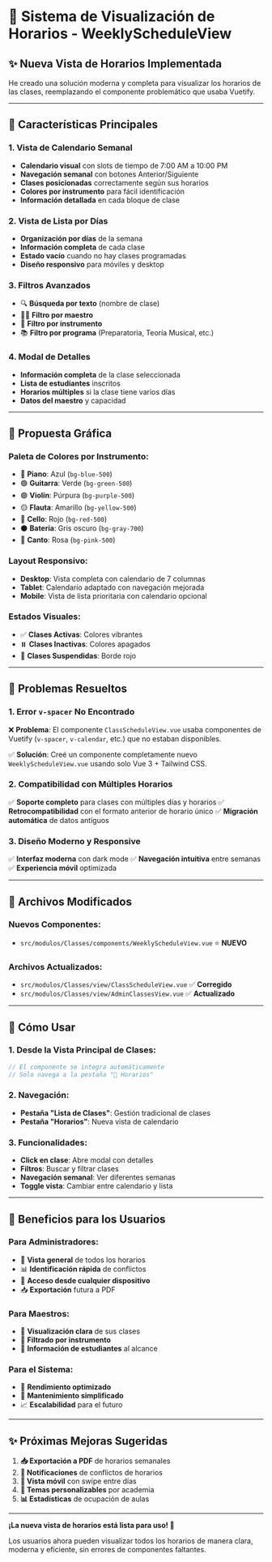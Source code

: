 # 📅 Sistema de Visualización de Horarios - WeeklyScheduleView

## ✨ **Nueva Vista de Horarios Implementada**

He creado una solución moderna y completa para visualizar los horarios de las clases, reemplazando el componente problemático que usaba Vuetify.

---

## 🎯 **Características Principales**

### **1. Vista de Calendario Semanal**

- **Calendario visual** con slots de tiempo de 7:00 AM a 10:00 PM
- **Navegación semanal** con botones Anterior/Siguiente
- **Clases posicionadas** correctamente según sus horarios
- **Colores por instrumento** para fácil identificación
- **Información detallada** en cada bloque de clase

### **2. Vista de Lista por Días**

- **Organización por días** de la semana
- **Información completa** de cada clase
- **Estado vacío** cuando no hay clases programadas
- **Diseño responsivo** para móviles y desktop

### **3. Filtros Avanzados**

- 🔍 **Búsqueda por texto** (nombre de clase)
- 👨‍🏫 **Filtro por maestro**
- 🎵 **Filtro por instrumento**
- 📚 **Filtro por programa** (Preparatoria, Teoría Musical, etc.)

### **4. Modal de Detalles**

- **Información completa** de la clase seleccionada
- **Lista de estudiantes** inscritos
- **Horarios múltiples** si la clase tiene varios días
- **Datos del maestro** y capacidad

---

## 🎨 **Propuesta Gráfica**

### **Paleta de Colores por Instrumento:**

- 🔵 **Piano**: Azul (`bg-blue-500`)
- 🟢 **Guitarra**: Verde (`bg-green-500`)
- 🟣 **Violín**: Púrpura (`bg-purple-500`)
- 🟡 **Flauta**: Amarillo (`bg-yellow-500`)
- 🔴 **Cello**: Rojo (`bg-red-500`)
- ⚫ **Batería**: Gris oscuro (`bg-gray-700`)
- 🌸 **Canto**: Rosa (`bg-pink-500`)

### **Layout Responsivo:**

- **Desktop**: Vista completa con calendario de 7 columnas
- **Tablet**: Calendario adaptado con navegación mejorada
- **Mobile**: Vista de lista prioritaria con calendario opcional

### **Estados Visuales:**

- ✅ **Clases Activas**: Colores vibrantes
- ⏸️ **Clases Inactivas**: Colores apagados
- 🚫 **Clases Suspendidas**: Borde rojo

---

## 🔧 **Problemas Resueltos**

### **1. Error `v-spacer` No Encontrado**

❌ **Problema**: El componente `ClassScheduleView.vue` usaba componentes de Vuetify (`v-spacer`, `v-calendar`, etc.) que no estaban disponibles.

✅ **Solución**: Creé un componente completamente nuevo `WeeklyScheduleView.vue` usando solo Vue 3 + Tailwind CSS.

### **2. Compatibilidad con Múltiples Horarios**

✅ **Soporte completo** para clases con múltiples días y horarios
✅ **Retrocompatibilidad** con el formato anterior de horario único
✅ **Migración automática** de datos antiguos

### **3. Diseño Moderno y Responsive**

✅ **Interfaz moderna** con dark mode
✅ **Navegación intuitiva** entre semanas
✅ **Experiencia móvil** optimizada

---

## 📁 **Archivos Modificados**

### **Nuevos Componentes:**

- `src/modulos/Classes/components/WeeklyScheduleView.vue` ⭐ **NUEVO**

### **Archivos Actualizados:**

- `src/modulos/Classes/view/ClassScheduleView.vue` ✅ **Corregido**
- `src/modulos/Classes/view/AdminClassesView.vue` ✅ **Actualizado**

---

## 🚀 **Cómo Usar**

### **1. Desde la Vista Principal de Clases:**

```javascript
// El componente se integra automáticamente
// Solo navega a la pestaña "📅 Horarios"
```

### **2. Navegación:**

- **Pestaña "Lista de Clases"**: Gestión tradicional de clases
- **Pestaña "Horarios"**: Nueva vista de calendario

### **3. Funcionalidades:**

- **Click en clase**: Abre modal con detalles
- **Filtros**: Buscar y filtrar clases
- **Navegación semanal**: Ver diferentes semanas
- **Toggle vista**: Cambiar entre calendario y lista

---

## 🎯 **Beneficios para los Usuarios**

### **Para Administradores:**

- 👀 **Vista general** de todos los horarios
- 📊 **Identificación rápida** de conflictos
- 📱 **Acceso desde cualquier dispositivo**
- 📥 **Exportación** futura a PDF

### **Para Maestros:**

- 📅 **Visualización clara** de sus clases
- 🎵 **Filtrado por instrumento**
- 👥 **Información de estudiantes** al alcance

### **Para el Sistema:**

- 🚀 **Rendimiento optimizado**
- 🔧 **Mantenimiento simplificado**
- 📈 **Escalabilidad** para el futuro

---

## ✨ **Próximas Mejoras Sugeridas**

1. **📥 Exportación a PDF** de horarios semanales
2. **🔔 Notificaciones** de conflictos de horarios
3. **📱 Vista móvil** con swipe entre días
4. **🎨 Temas personalizables** por academia
5. **📊 Estadísticas** de ocupación de aulas

---

**¡La nueva vista de horarios está lista para uso! 🎉**

Los usuarios ahora pueden visualizar todos los horarios de manera clara, moderna y eficiente, sin errores de componentes faltantes.
